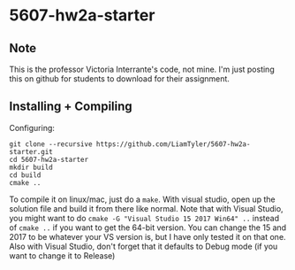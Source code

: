 # 5607-hw2a-starter

## Note
This is the professor Victoria Interrante's code, not mine. I'm just posting this on github for students to download for their assignment.

## Installing + Compiling

Configuring:
```
git clone --recursive https://github.com/LiamTyler/5607-hw2a-starter.git
cd 5607-hw2a-starter
mkdir build
cd build
cmake ..
```

To compile it on linux/mac, just do a `make`. With visual studio,
open up the solution file and build it from there like normal. Note that
with Visual Studio, you might want to do `cmake -G "Visual Studio 15 2017 Win64" ..`
instead of `cmake ..` if you want to get the 64-bit version. You can change the
15 and 2017 to be whatever your VS version is, but I have only tested it on that one.
Also with Visual Studio, don't forget that it defaults to Debug mode
(if you want to change it to Release)
